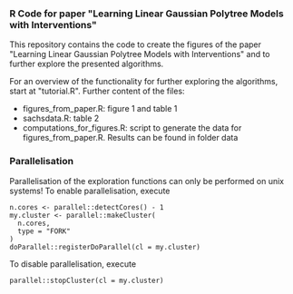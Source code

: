 ### R Code for paper "Learning Linear Gaussian Polytree Models with Interventions"

This repository contains the code to create the figures of the paper "Learning Linear Gaussian Polytree Models with Interventions" and to further explore the presented algorithms.

For an overview of the functionality for further exploring the algorithms, start at "tutorial.R". Further content of the files:
- figures_from_paper.R: figure 1 and table 1
- sachsdata.R: table 2
- computations_for_figures.R: script to generate the data for figures_from_paper.R. Results can be found in folder data


### Parallelisation
Parallelisation of the exploration functions can only be performed on unix systems! To enable parallelisation, execute
```
n.cores <- parallel::detectCores() - 1
my.cluster <- parallel::makeCluster(
  n.cores,
  type = "FORK"
)
doParallel::registerDoParallel(cl = my.cluster)
```

To disable parallelisation, execute
```
parallel::stopCluster(cl = my.cluster)
```

